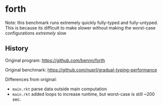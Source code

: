 forth
===


Note: this benchmark runs extremely quickly fully-typed and fully-untyped.
This is because its difficult to make slower without making the worst-case
 configurations _extremely_ slow


History
---

Original program: <https://github.com/bennn/forth>

Original benchmark: <https://github.com/nuprl/gradual-typing-performance>

Differences from original:

- `main.rkt` parse data outside main computation
- `main.rkt` added loops to increase runtime, but worst-case is still ~200 sec.

